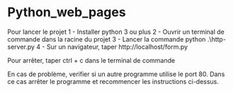 # Python_web_pages

Pour lancer le projet
1 - Installer python 3 ou plus
2 - Ouvrir un terminal de commande dans la racine du projet
3 - Lancer la commande python .\http-server.py
4 - Sur un navigateur, taper http://localhost/form.py

Pour arrêter, taper ctrl + c dans le terminal de commande

En cas de problème, verifier si un autre programme utilise le port 80. Dans ce cas arrêter le programme et recommencer les instructions ci-dessus.

